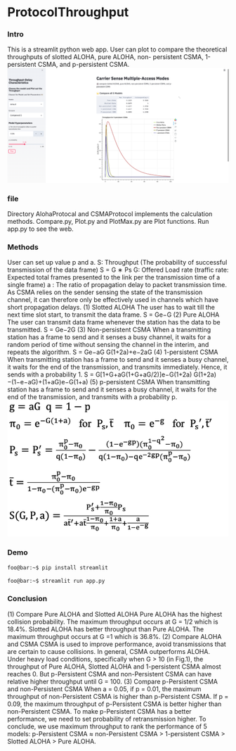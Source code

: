 # ProtocolThroughput

### Intro
This is a streamlit python web app. User can plot to compare the 
theoretical throughputs of slotted ALOHA, pure ALOHA, non- persistent CSMA, 1-persistent CSMA, and p-persistent CSMA.
![main](assets/main.png)
### file 
Directory AlohaProtocal and CSMAProtocol implements the calculation methods.
Compare.py, Plot.py and PlotMax.py are Plot functions.
Run app.py to see the web.
 
### Methods
User can set up value p and a.
S: Throughput (The probability of successful transmission of the data frame) S = G ∗ Ps
G: Offered Load rate (traffic rate: Expected total frames presented to the link per the transmission time of a single frame)
a : The ratio of propagation delay to packet transmission time. As CSMA relies on the sender sensing the state of the transmission channel,
it can therefore only be effectively used in channels which have short propagation delays. 
(1) Slotted ALOHA
The user has to wait till the next time slot start, to transmit the data frame.
S = Ge−G
(2) Pure ALOHA
The user can transmit data frame whenever the station has the data to be transmitted. S = Ge−2G
(3) Non-persistent CSMA
When a transmitting station has a frame to send and it senses a busy channel, it waits for a random period of time without sensing the channel in the interim, and repeats the algorithm.
S = Ge−aG G(1+2a)+e−2aG
(4) 1-persistent CSMA
When transmitting station has a frame to send and it senses a busy channel, it waits for the end of the
transmission, and transmits immediately. Hence, it sends with a probability 1.
S = G[1+G+aG(1+G+aG/2)]e−G(1+2a) G(1+2a)−(1−e−aG)+(1+aG)e−G(1+a)
(5) p-persistent CSMA
When transmitting station has a frame to send and it senses a busy channel, 
it waits for the end of the transmission, and transmits with a probability p.
![formula5](assets/formula.png)

### Demo
```console
foo@bar:~$ pip install streamlit
```
```console
foo@bar:~$ streamlit run app.py
```

### Conclusion
(1) Compare Pure ALOHA and Slotted ALOHA
Pure ALOHA has the highest collision probability. The maximum throughput occurs at G = 1/2 which is 18.4%. 
Slotted ALOHA has better throughput than Pure ALOHA. 
The maximum throughput occurs at G =1 which is 36.8%.
(2) Compare ALOHA and CSMA
CSMA is used to improve performance, avoid transmissions that are certain to cause collisions. In general, CSMA outperforms ALOHA. 
Under heavy load conditions, specifically when G > 10 (in Fig.1), the throughput of Pure ALOHA, Slotted ALOHA and 1-persistent CSMA almost reaches 0. 
But p-Persistent CSMA and non-Persistent CSMA can have relative higher throughput until G = 100.
(3) Compare p-Persistent CSMA and non-Persistent CSMA
When a = 0.05, if p = 0.01, the maximum throughput of non-Persistent CSMA is higher than p-Persistent CSMA.
If p = 0.09, the maximum throughput of p-Persistent CSMA is better higher than non-Persistent CSMA.
To make p-Persistent CSMA has a better performance, we need to set probability of retransmission higher.
To conclude, we use maximum throughput to rank the performance of 5 models:
p-Persistent CSMA ≈ non-Persistent CSMA > 1-persistent CSMA > Slotted ALOHA > Pure ALOHA.